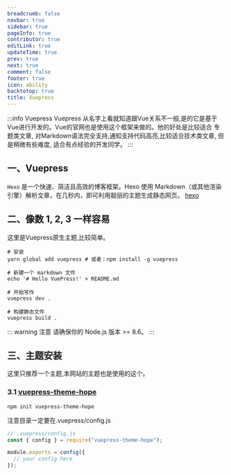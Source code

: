 ```yaml
---
breadcrumb: false
navbar: true
sidebar: true
pageInfo: true
contributor: true
editLink: true
updateTime: true
prev: true
next: true
comment: false
footer: true
icon: ability
backtotop: true
title: Vuepress
---
```


:::info Vuepress
Vuepress 从名字上看就知道跟Vue关系不一般,是的它是基于Vue进行开发的。Vue的官网也是使用这个框架来做的。他的好处是比较适合
专题类文章, 对Markdown语法完全支持,通知支持代码高亮,比较适合技术类文章, 但是稍微有些难度, 适合有点经验的开发同学。
:::

## 一、Vuepress

`Hexo` 是一个快速、简洁且高效的博客框架。Hexo 使用 Markdown（或其他渲染引擎）解析文章，在几秒内，即可利用靓丽的主题生成静态网页。
[hexo](https://hexo.io/zh-cn/)

## 二、像数 1, 2, 3 一样容易

这里是Vuepress原生主题,比较简单。

```
# 安装
yarn global add vuepress # 或者：npm install -g vuepress

# 新建一个 markdown 文件
echo '# Hello VuePress!' > README.md

# 开始写作
vuepress dev .

# 构建静态文件
vuepress build .
```

::: warning
注意
请确保你的 Node.js 版本 >= 8.6。
:::

## 三、主题安装

这里只推荐一个主题,本网站的主题也是使用的这个。

### 3.1 [vuepress-theme-hope](https://vuepress-theme-hope.github.io/zh/guide/get-started/install/#)

``` 
npm init vuepress-theme-hope 
```

注意目录一定要在.vuepress/config.js

```js
// .vuepress/config.js
const { config } = require("vuepress-theme-hope");

module.exports = config({
  // your config here
});
```
